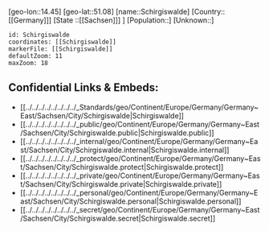 ﻿---
location: [51.08,14.45]
mapzoom: [7,12] 
mapmarker: city 
type: City
tags:
- geo/City


SpocWebEntityId: 34019
isDeleted: false
confidential: public

---
[geo-lon::14.45]
[geo-lat::51.08]
[name::Schirgiswalde]
[Country::[[Germany]]]
[State ::[[Sachsen]]] ]
[Population::]
[Unknown::]


```leaflet
id: Schirgiswalde
coordinates: [[Schirgiswalde]]
markerFile: [[Schirgiswalde]]
defaultZoom: 11 
maxZoom: 18
```


## Confidential Links & Embeds: 
- [[../../../../../../../../_Standards/geo/Continent/Europe/Germany/Germany~East/Sachsen/City/Schirgiswalde|Schirgiswalde]] 
- [[../../../../../../../../_public/geo/Continent/Europe/Germany/Germany~East/Sachsen/City/Schirgiswalde.public|Schirgiswalde.public]] 
- [[../../../../../../../../_internal/geo/Continent/Europe/Germany/Germany~East/Sachsen/City/Schirgiswalde.internal|Schirgiswalde.internal]] 
- [[../../../../../../../../_protect/geo/Continent/Europe/Germany/Germany~East/Sachsen/City/Schirgiswalde.protect|Schirgiswalde.protect]] 
- [[../../../../../../../../_private/geo/Continent/Europe/Germany/Germany~East/Sachsen/City/Schirgiswalde.private|Schirgiswalde.private]] 
- [[../../../../../../../../_personal/geo/Continent/Europe/Germany/Germany~East/Sachsen/City/Schirgiswalde.personal|Schirgiswalde.personal]] 
- [[../../../../../../../../_secret/geo/Continent/Europe/Germany/Germany~East/Sachsen/City/Schirgiswalde.secret|Schirgiswalde.secret]] 
